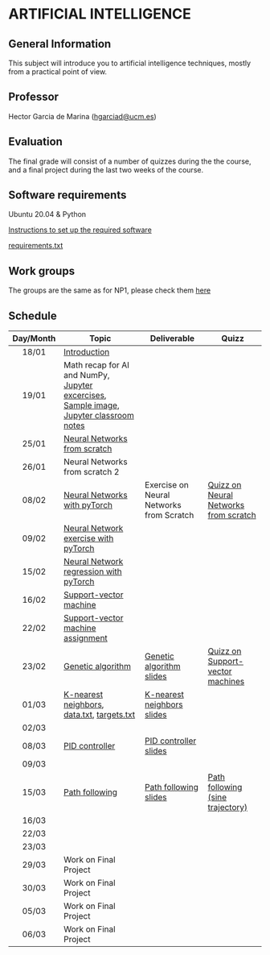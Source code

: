 # ARTIFICIAL INTELLIGENCE

## General Information

This subject will introduce you to artificial intelligence techniques, mostly from a practical point of view.

## Professor

Hector Garcia de Marina (hgarciad@ucm.es)

## Evaluation

The final grade will consist of a number of quizzes during the the course, and a final project during the last two weeks of the course.

## Software requirements

Ubuntu 20.04 & Python

[Instructions to set up the required software](slides/instructions.pdf)

[requirements.txt](misc/requirements.txt)

## Work groups

The groups are the same as for NP1, please check them [here](groups.md)

## Schedule

| Day/Month | Topic                                                                      | Deliverable                        | Quizz                                       |
|:---------:|----------------------------------------------------------------------------|------------------------------------|---------------------------------------------|
|   18/01   | [Introduction](slides/Intro.pdf)     |                                    |                                             |
|   19/01   | Math recap for AI and NumPy, [Jupyter excercises](jupyter/01_numpy.ipynb), [Sample image](misc/Sample_abc.jpg), [Jupyter classroom notes](jupyter/01_classroom.ipynb)|                                             |
|   25/01   | [Neural Networks from scratch](jupyter/w02_nn.zip)                                 |                                    |                                             |
|   26/01   | Neural Networks from scratch 2                                                         |                                    |                                             |
|   08/02   | [Neural Networks with pyTorch](jupyter/nn_mnist.ipynb)                                | Exercise on Neural Networks from Scratch                                   |  [Quizz on Neural Networks from scratch](https://api.socrative.com/rc/v6iD9x)                                           |
|   09/02   | [Neural Network exercise with pyTorch](jupyter/03_exercise.ipynb)                                                                          |                                    |                                             |
|   15/02   | [Neural Network regression with pyTorch](jupyter/04_regression.ipynb)                                                                           |                                    |                                             |
|   16/02   | [Support-vector machine](jupyter/05_svm.ipynb)                                                                          |                                    |                                             |
|   22/02   | [Support-vector machine assignment](jupyter/06_svm_multiclass.ipynb)                                                                           |                                    |                                             |
|   23/02   | [Genetic algorithm](jupyter/07_geneticAlgorithm.ipynb)                                                                          |   [Genetic algorithm slides](slides/ga.pdf)                                 |  [Quizz on Support-vector machines](https://api.socrative.com/rc/v6iD9x)                                           |
|   01/03   |  [K-nearest neighbors](jupyter/08_knn.ipynb), [data.txt](misc/data.txt), [targets.txt](misc/targets.txt)   | [K-nearest neighbors slides](slides/knn.pdf)                                   |                                             |
|   02/03   |                                                                            |                                    |                                             |
|   08/03   |  [PID controller](jupyter/09_pid.ipynb)                                                                          | [PID controller slides](slides/pid.pdf)                                   |                                             |
|   09/03   |                                                                            |                                    |                                             |
|   15/03   |  [Path following](jupyter/10_gvf.ipynb)       | [Path following slides](slides/path_following.pdf)                                   |  [Path following (sine trajectory)](jupyter/10_gvf_2.ipynb)                                           |
|   16/03   |                                                                            |                                    |                                             |
|   22/03   |                                                                            |                                    |                                             |
|   23/03   |                                                                            |                                    |                                             |
|   29/03   | Work on Final Project                                                      |                                    |                                             |
|   30/03   | Work on Final Project                                                      |                                    |                                             |
|   05/03   | Work on Final Project                                                      |                                    |                                             |
|   06/03   | Work on Final Project                                                      |                                    |                                             |
